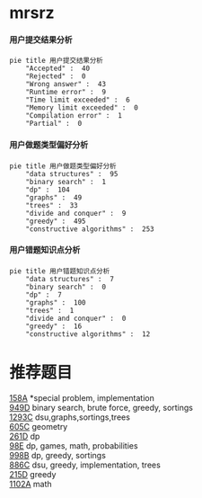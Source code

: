 # mrsrz

<!-- tabs:start -->



#### **用户提交结果分析**

```mermaid
pie title 用户提交结果分析
    "Accepted" :  40
    "Rejected" :  0
    "Wrong answer" :  43
    "Runtime error" :  9
    "Time limit exceeded" :  6
    "Memory limit exceeded" :  0
    "Compilation error" :  1
    "Partial" :  0
```

#### **用户做题类型偏好分析**

```mermaid
pie title 用户做题类型偏好分析
    "data structures" :  95
    "binary search" :  1
    "dp" :  104
    "graphs" :  49
    "trees" :  33
    "divide and conquer" :  9
    "greedy" :  495
    "constructive algorithms" :  253
```
#### **用户错题知识点分析**

```mermaid
pie title 用户错题知识点分析
    "data structures" :  7
    "binary search" :  0
    "dp" :  7
    "graphs" :  100
    "trees" :  1
    "divide and conquer" :  0
    "greedy" :  16
    "constructive algorithms" :  12
```



<!-- tabs:end -->
# 推荐题目
[158A](https://codeforces.com/contest/158/problem/A)		*special problem,
                        implementation		  
[949D](https://codeforces.com/contest/949/problem/D)		binary search,
                        brute force,
                        greedy,
                        sortings		  
[1293C](https://codeforces.com/contest/1293/problem/C)		dsu,graphs,sortings,trees		  
[605C](https://codeforces.com/contest/605/problem/C)		geometry		  
[261D](https://codeforces.com/contest/261/problem/D)		dp		  
[98E](https://codeforces.com/contest/98/problem/E)		dp,
                        games,
                        math,
                        probabilities		  
[998B](https://codeforces.com/contest/998/problem/B)		dp,
                        greedy,
                        sortings		  
[886C](https://codeforces.com/contest/886/problem/C)		dsu,
                        greedy,
                        implementation,
                        trees		  
[215D](https://codeforces.com/contest/215/problem/D)		greedy		  
[1102A](https://codeforces.com/contest/1102/problem/A)		math		  
